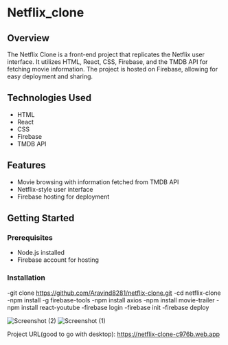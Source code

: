 # Netflix_clone

## Overview

The Netflix Clone is a front-end project that replicates the Netflix user interface. It utilizes HTML, React, CSS, Firebase, and the TMDB API for fetching movie information. The project is hosted on Firebase, allowing for easy deployment and sharing.

## Technologies Used

- HTML
- React
- CSS
- Firebase
- TMDB API

## Features

- Movie browsing with information fetched from TMDB API
- Netflix-style user interface
- Firebase hosting for deployment

## Getting Started

### Prerequisites

- Node.js installed
- Firebase account for hosting

### Installation

-git clone https://github.com/Aravind8281/netflix-clone.git
-cd netflix-clone
-npm install -g firebase-tools
-npm install axios
-npm install movie-trailer 
-npm install react-youtube
-firebase login
-firebase init
-firebase deploy


![Screenshot (2)](https://github.com/Aravind8281/Netflix_clone/assets/95999211/1c636a82-68d3-4be2-b088-08dd9751df21)
![Screenshot (1)](https://github.com/Aravind8281/Netflix_clone/assets/95999211/71c8519b-ffee-4a84-aa9c-79571608378c)

Project URL(good to go with desktop): https://netflix-clone-c976b.web.app
